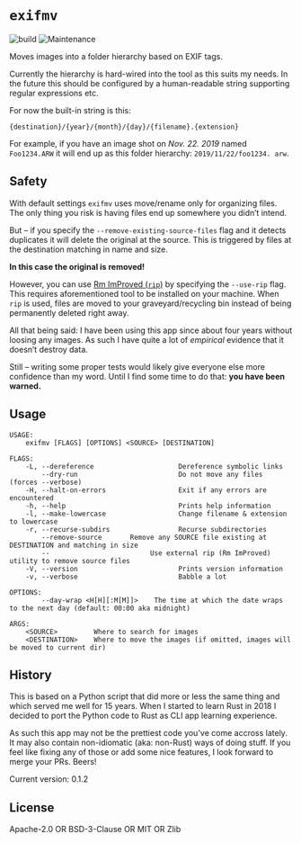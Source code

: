 
# `exifmv`

![build](https://github.com/virtualritz/exifmv/workflows/build/badge.svg) ![Maintenance](https://img.shields.io/badge/maintenance-passively--maintained-yellowgreen.svg)

Moves images into a folder hierarchy based on EXIF tags.

Currently the hierarchy is hard-wired into the tool as this suits my needs.
In the future this should be configured by a human-readable string
supporting regular expressions etc.

For now the built-in string is this:

`{destination}/{year}/{month}/{day}/{filename}.{extension}`

For example, if you have an image shot on *Nov. 22. 2019* named
`Foo1234.ARW` it will end up as this folder hierarchy: `2019/11/22/foo1234.
arw`.

## Safety

With default settings `exifmv` uses move/rename only for organizing files.
The only thing you risk is having files end up somewhere you didn’t intend.

But – if you specify the `--remove-existing-source-files` flag and it
detects duplicates it will delete the original at the source. This is
triggered by files at the destination matching in name and size.

**In this case the original is removed!**

However, you can use [Rm ImProved (`rip`)](https://github.com/nivekuil/rip) by
specifying the `--use-rip` flag. This requires aforementioned tool to be
installed on your machine. When `rip` is used, files are moved to your
graveyard/recycling bin instead of being permanently deleted right away.

All that being said: I have been using this app since about four years
without loosing any images. As such I have quite a lot of _empirical_
evidence that it doesn’t destroy data.

Still – writing some proper tests would likely give everyone else more
confidence than my word. Until I find some time to do that: **you have been
warned.**

## Usage

```
USAGE:
    exifmv [FLAGS] [OPTIONS] <SOURCE> [DESTINATION]

FLAGS:
    -L, --dereference                     Dereference symbolic links
        --dry-run                         Do not move any files (forces --verbose)
    -H, --halt-on-errors                  Exit if any errors are encountered
    -h, --help                            Prints help information
    -l, --make-lowercase                  Change filename & extension to lowercase
    -r, --recurse-subdirs                 Recurse subdirectories
        --remove-source       Remove any SOURCE file existing at DESTINATION and matching in size
        --                         Use external rip (Rm ImProved) utility to remove source files
    -V, --version                         Prints version information
    -v, --verbose                         Babble a lot

OPTIONS:
        --day-wrap <H[H][:M[M]]>    The time at which the date wraps to the next day (default: 00:00 aka midnight)

ARGS:
    <SOURCE>         Where to search for images
    <DESTINATION>    Where to move the images (if omitted, images will be moved to current dir)
```

## History

This is based on a Python script that did more or less the same thing and
which served me well for 15 years. When I started to learn Rust in 2018 I
decided to port the Python code to Rust as CLI app learning experience.

As such this app may not be the prettiest code you've come accross lately.
It may also contain non-idiomatic (aka: non-Rust) ways of doing stuff. If
you feel like fixing any of those or add some nice features, I look forward
to merge your PRs. Beers!

Current version: 0.1.2

## License

Apache-2.0 OR BSD-3-Clause OR MIT OR Zlib
